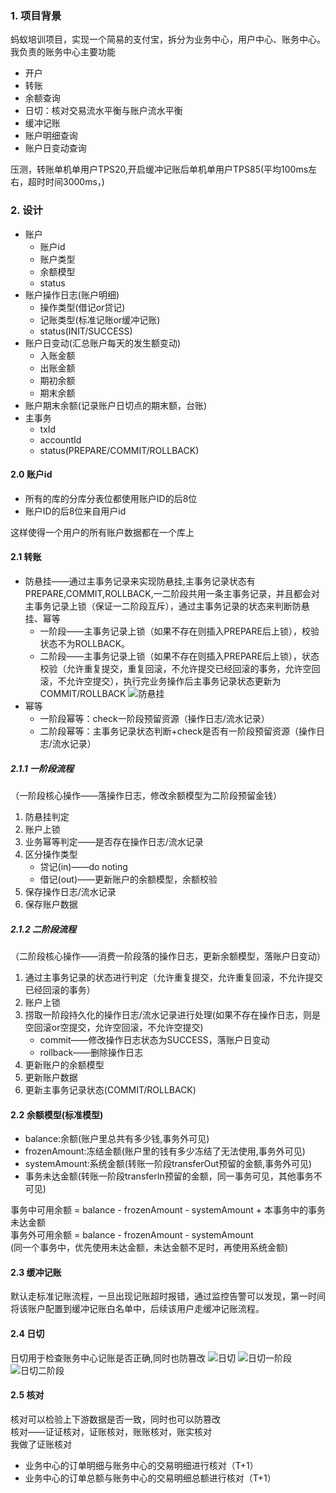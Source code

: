 ### 1. 项目背景
蚂蚁培训项目，实现一个简易的支付宝，拆分为业务中心，用户中心、账务中心。我负责的账务中心主要功能
* 开户
* 转账
* 余额查询
* 日切：核对交易流水平衡与账户流水平衡
* 缓冲记账
* 账户明细查询
* 账户日变动查询

压测，转账单机单用户TPS20,开启缓冲记账后单机单用户TPS85(平均100ms左右，超时时间3000ms，)
### 2. 设计
* 账户
  * 账户id 
  * 账户类型
  * 余额模型
  * status
* 账户操作日志(账户明细)
  * 操作类型(借记or贷记)
  * 记账类型(标准记账or缓冲记账)
  * status(INIT/SUCCESS)
* 账户日变动(汇总账户每天的发生额变动)
  * 入账金额
  * 出账金额
  * 期初余额
  * 期末余额
* 账户期末余额(记录账户日切点的期末额，台账)
* 主事务
  * txId
  * accountId
  * status(PREPARE/COMMIT/ROLLBACK)

#### 2.0 账户id
* 所有的库的分库分表位都使用账户ID的后8位
* 账户ID的后8位来自用户id

这样使得一个用户的所有账户数据都在一个库上

#### 2.1 转账
* 防悬挂——通过主事务记录来实现防悬挂,主事务记录状态有PREPARE,COMMIT,ROLLBACK,一二阶段共用一条主事务记录，并且都会对主事务记录上锁（保证一二阶段互斥），通过主事务记录的状态来判断防悬挂、幂等
  * 一阶段——主事务记录上锁（如果不存在则插入PREPARE后上锁），校验状态不为ROLLBACK。
  * 二阶段——主事务记录上锁（如果不存在则插入PREPARE后上锁），状态校验（允许重复提交，重复回滚，不允许提交已经回滚的事务，允许空回滚，不允许空提交），执行完业务操作后主事务记录状态更新为COMMIT/ROLLBACK
    ![防悬挂](assert/防悬挂.jpg)
* 幂等
  * 一阶段幂等：check一阶段预留资源（操作日志/流水记录）  
  * 二阶段幂等：主事务记录状态判断+check是否有一阶段预留资源（操作日志/流水记录）

##### 2.1.1 一阶段流程
（一阶段核心操作——落操作日志，修改余额模型为二阶段预留金钱）  
1. 防悬挂判定
2. 账户上锁
3. 业务幂等判定——是否存在操作日志/流水记录
4. 区分操作类型
   * 贷记(in)——do noting
   * 借记(out)——更新账户的余额模型，余额校验
5. 保存操作日志/流水记录
6. 保存账户数据
##### 2.1.2 二阶段流程
（二阶段核心操作——消费一阶段落的操作日志，更新余额模型，落账户日变动）
1. 通过主事务记录的状态进行判定（允许重复提交，允许重复回滚，不允许提交已经回滚的事务）
2. 账户上锁
3. 捞取一阶段持久化的操作日志/流水记录进行处理(如果不存在操作日志，则是空回滚or空提交，允许空回滚，不允许空提交)
   * commit——修改操作日志状态为SUCCESS，落账户日变动
   * rollback——删除操作日志
4. 更新账户的余额模型
5. 更新账户数据
6. 更新主事务记录状态(COMMIT/ROLLBACK)

#### 2.2 余额模型(标准模型)
* balance:余额(账户里总共有多少钱,事务外可见)
* frozenAmount:冻结金额(账户里的钱有多少冻结了无法使用,事务外可见)
* systemAmount:系统金额(转账一阶段transferOut预留的金额,事务外可见)
* 事务未达金额(转账一阶段transferIn预留的金额，同一事务可见，其他事务不可见)   

事务中可用余额 = balance - frozenAmount - systemAmount + 本事务中的事务未达金额  
事务外可用余额 = balance - frozenAmount - systemAmount  
(同一个事务中，优先使用未达金额，未达金额不足时，再使用系统金额)

#### 2.3 缓冲记账
默认走标准记账流程，一旦出现记账超时报错，通过监控告警可以发现，第一时间将该账户配置到缓冲记账白名单中，后续该用户走缓冲记账流程。  

#### 2.4 日切
日切用于检查账务中心记账是否正确,同时也防篡改
![日切](assert/日切.jpg)
![日切一阶段](assert/日切一阶段.jpg)
![日切二阶段](assert/日切二阶段.jpg)
#### 2.5 核对
核对可以检验上下游数据是否一致，同时也可以防篡改  
核对——证证核对，证账核对，账账核对，账实核对  
我做了证账核对  
* 业务中心的订单明细与账务中心的交易明细进行核对（T+1）
* 业务中心的订单总额与账务中心的交易明细总额进行核对（T+1）